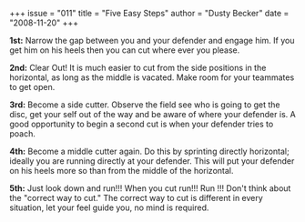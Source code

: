+++
issue = "011"
title = "Five Easy Steps"
author = "Dusty Becker"
date = "2008-11-20"
+++

**1st:** Narrow the gap between you and your defender and engage him. If you
get him on his heels then you can cut where ever you please.  
  
**2nd:** Clear Out! It is much easier to cut from the side positions in the
horizontal, as long as the middle is vacated. Make room for your teammates to
get open.  
  
**3rd:** Become a side cutter. Observe the field see who is going to get the
disc, get your self out of the way and be aware of where your defender is. A
good opportunity to begin a second cut is when your defender tries to poach.  
  
**4th:** Become a middle cutter again. Do this by sprinting directly
horizontal; ideally you are running directly at your defender. This will put
your defender on his heels more so than from the middle of the horizontal.  
  
**5th:** Just look down and run!!! When you cut run!!! Run !!! Don't think
about the "correct way to cut." The correct way to cut is different in every
situation, let your feel guide you, no mind is required.
